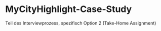 # MyCityHighlight-Case-Study
Teil des Interviewprozess, spezifisch Option 2 (Take-Home Assignment) 
